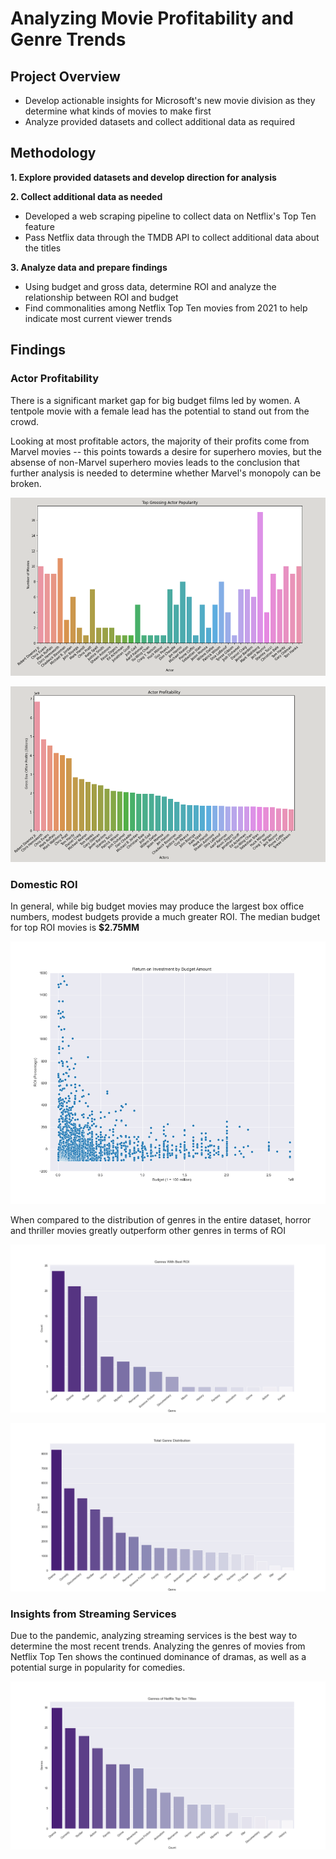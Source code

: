# Analyzing Movie Profitability and Genre Trends

## Project Overview

- Develop actionable insights for Microsoft's new movie division as they determine what kinds of movies to make first
- Analyze provided datasets and collect additional data as required

## Methodology

**1. Explore provided datasets and develop direction for analysis**

**2. Collect additional data as needed**

- Developed a web scraping pipeline to collect data on Netflix's Top Ten feature
- Pass Netflix data through the TMDB API to collect additional data about the titles

**3. Analyze data and prepare findings**
- Using budget and gross data, determine ROI and analyze the relationship between ROI and budget
- Find commonalities among Netflix Top Ten movies from 2021 to help indicate most current viewer trends

## Findings

### Actor Profitability

There is a significant market gap for big budget films led by women. A tentpole movie with a female lead has the potential to stand out from the crowd.

Looking at most profitable actors, the majority of their profits come from Marvel movies -- this points towards a desire for superhero movies, but the absense of non-Marvel superhero movies leads to the conclusion that further analysis is needed to determine whether Marvel's monopoly can be broken.

![Top Grossing Actor Popularity](https://github.com/zelda4669/movie-data-analysis/blob/main/Charts%20and%20Graphs/Top%20Grossing%20Actor%20Popularity.png)

![Actor Profitability](https://github.com/zelda4669/movie-data-analysis/blob/main/Charts%20and%20Graphs/Actor%20Profitability.png?raw=true)

### Domestic ROI

In general, while big budget movies may produce the largest box office numbers, modest budgets provide a much greater ROI. The median budget for top ROI movies is **\$2.75MM**

![Budget vs ROI](https://github.com/zelda4669/movie-data-analysis/blob/main/Charts%20and%20Graphs/Return%20on%20Investment%20by%20Budget.png?raw=true)

When compared to the distribution of genres in the entire dataset, horror and thriller movies greatly outperform other genres in terms of ROI

![Top ROI Genre Distribution](https://github.com/zelda4669/movie-data-analysis/blob/main/Charts%20and%20Graphs/Top%20ROI%20Genres.png?raw=true)

![Full Genre Distribution](https://github.com/zelda4669/movie-data-analysis/blob/main/Charts%20and%20Graphs/Genre%20Distribution.png?raw=true)


### Insights from Streaming Services

Due to the pandemic, analyzing streaming services is the best way to determine the most recent trends. Analyzing the genres of movies from Netflix Top Ten shows the continued dominance of dramas, as well as a potential surge in popularity for comedies.

![Netflix Top Ten Genres](https://github.com/zelda4669/movie-data-analysis/blob/main/Charts%20and%20Graphs/Genres%20of%20Netflix%20Top%20Ten.png?raw=true)
